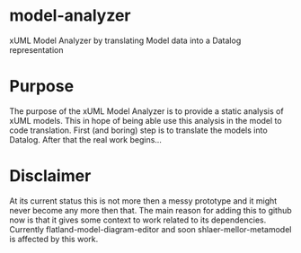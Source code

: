 # model-analyzer
xUML Model Analyzer by translating Model data into a Datalog representation

# Purpose
The purpose of the xUML Model Analyzer is to provide a static analysis of xUML models. This in hope of being able use this analysis in the model to code translation. First (and boring) step is to translate the models into Datalog. After that the real work begins...

# Disclaimer
At its current status this is not more then a messy prototype and it might never become any more then that. The main reason for adding this to github now is that it gives some context to work related to its dependencies. Currently flatland-model-diagram-editor and soon shlaer-mellor-metamodel is affected by this work.
